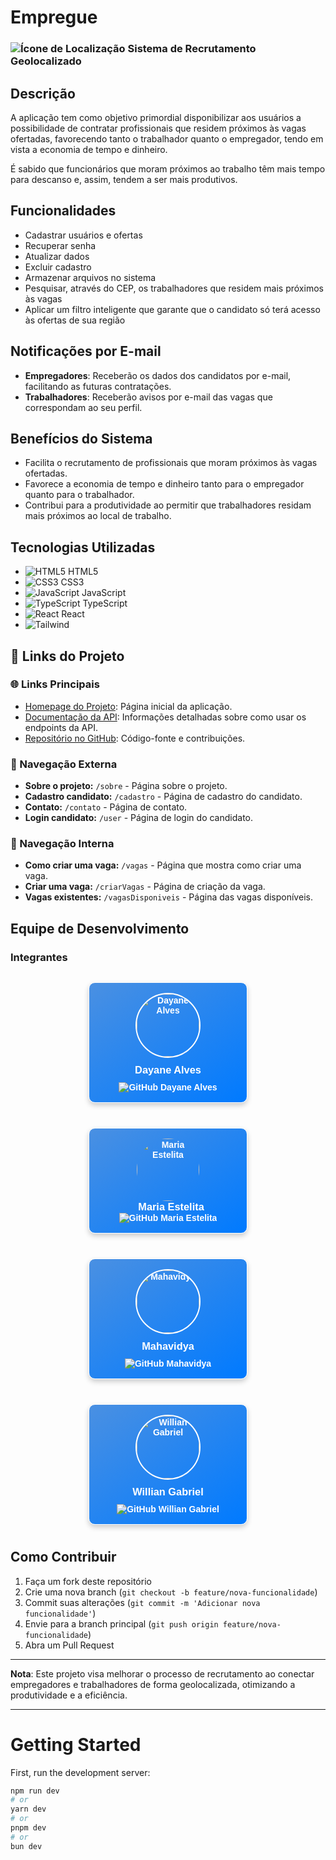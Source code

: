 # Empregue

### ![Ícone de Localização](https://img.icons8.com/ios-filled/20/FF0000/marker.png) Sistema de Recrutamento Geolocalizado

## Descrição

A aplicação tem como objetivo primordial disponibilizar aos usuários a possibilidade de contratar profissionais que residem próximos às vagas ofertadas, favorecendo tanto o trabalhador quanto o empregador, tendo em vista a economia de tempo e dinheiro.

É sabido que funcionários que moram próximos ao trabalho têm mais tempo para descanso e, assim, tendem a ser mais produtivos.

## Funcionalidades

- Cadastrar usuários e ofertas
- Recuperar senha
- Atualizar dados
- Excluir cadastro
- Armazenar arquivos no sistema
- Pesquisar, através do CEP, os trabalhadores que residem mais próximos às vagas
- Aplicar um filtro inteligente que garante que o candidato só terá acesso às ofertas de sua região

## Notificações por E-mail

- **Empregadores**: Receberão os dados dos candidatos por e-mail, facilitando as futuras contratações.
- **Trabalhadores**: Receberão avisos por e-mail das vagas que correspondam ao seu perfil.

## Benefícios do Sistema

- Facilita o recrutamento de profissionais que moram próximos às vagas ofertadas.
- Favorece a economia de tempo e dinheiro tanto para o empregador quanto para o trabalhador.
- Contribui para a produtividade ao permitir que trabalhadores residam mais próximos ao local de trabalho.

## Tecnologias Utilizadas

- ![HTML5](https://img.icons8.com/color/20/000000/html-5.png) HTML5
- ![CSS3](https://img.icons8.com/color/20/000000/css3.png) CSS3
- ![JavaScript](https://img.icons8.com/color/20/000000/javascript.png) JavaScript
- ![TypeScript](https://img.icons8.com/color/20/000000/typescript.png) TypeScript
- ![React](https://img.icons8.com/color/20/000000/react-native.png) React
- ![Tailwind](https://img.shields.io/badge/Tailwind_CSS-38B2AC?style=flat&logo=tailwind-css&logoColor=white)

## 🔗 Links do Projeto

### 🌐 Links Principais
- [Homepage do Projeto](http://localhost:3000): Página inicial da aplicação.
- [Documentação da API](https://viacep.com.br/): Informações detalhadas sobre como usar os endpoints da API.
- [Repositório no GitHub](https://github.com/softexrecifepe/PI-RE9-TURMA-09-EQUIPE-05/tree/develop): Código-fonte e contribuições.

### 🧭 Navegação Externa
- **Sobre o projeto:** `/sobre` - Página sobre o projeto.
- **Cadastro candidato:** `/cadastro` - Página de cadastro do candidato.
- **Contato:** `/contato` - Página de contato.
- **Login candidato:** `/user` - Página de login do candidato.

### 🧭 Navegação Interna
- **Como criar uma vaga:** `/vagas` - Página que mostra como criar uma vaga.
- **Criar uma vaga:** `/criarVagas` - Página de criação da vaga.
- **Vagas existentes:** `/vagasDisponiveis` - Página das vagas disponíveis.

## Equipe de Desenvolvimento

### Integrantes 

<div style="display: flex; flex-wrap: wrap; justify-content: center; gap: 20px; margin-top: 20px;">

<div style="background: linear-gradient(145deg, #4A90E2, #007AFF); border-radius: 10px; padding: 16px; text-align: center; width: 220px; margin: 10px; box-shadow: 0 4px 8px rgba(0, 0, 0, 0.2); color: white; font-family: Arial, sans-serif; font-size: 14px; font-weight: bold; border: 1px solid white;">
  <img src="https://avatars.githubusercontent.com/u/134112848?v=4" alt="Dayane Alves" style="border-radius: 50%; width: 100px; height: 100px; border: 2px solid white;" />
  <h3 style="margin: 10px 0;">Dayane Alves</h3>
  <a href="https://github.com/devalvesff00ff" target="_blank" style="text-decoration: none; color: white;">
    <img src="https://img.shields.io/badge/GitHub-000?style=for-the-badge&logo=github&logoColor=white" alt="GitHub Dayane Alves">
  </a>
</div>

<div style="background: linear-gradient(145deg, #4A90E2, #007AFF); border-radius: 10px; padding: 16px; text-align: center; width: 220px; margin: 10px; box-shadow: 0 4px 8px rgba(0, 0, 0, 0.2); color: white; font-family: Arial, sans-serif; font-size: 14px; font-weight: bold; border: 1px solid white;">
  <img src="https://avatars.githubusercontent.com/u/160778587?v=4" alt="Maria Estelita" style="border-radius: 50%; width: 100px; height: 100px;" />
  <h3 style="margin: 0 0 0 10px;">Maria Estelita</h3>
  <a href="https://github.com/Estelita25" target="_blank" style="text-decoration: none; color: white;">
    <img src="https://img.shields.io/badge/GitHub-000?style=for-the-badge&logo=github&logoColor=white" alt="GitHub Maria Estelita">
  </a>
</div>

<div style="background: linear-gradient(145deg, #4A90E2, #007AFF); border-radius: 10px; padding: 16px; text-align: center; width: 220px; margin: 10px; box-shadow: 0 4px 8px rgba(0, 0, 0, 0.2); color: white; font-family: Arial, sans-serif; font-size: 14px; font-weight: bold; border: 1px solid white;">
  <img src="https://avatars.githubusercontent.com/u/104791133?v=4" alt="Mahavidya" style="border-radius: 50%; width: 100px; height: 100px; border: 2px solid white;" />
  <h3 style="margin: 10px 0;">Mahavidya</h3>
  <a href="https://github.com/VidyaDesign" target="_blank" style="text-decoration: none; color: white;">
    <img src="https://img.shields.io/badge/GitHub-000?style=for-the-badge&logo=github&logoColor=white" alt="GitHub Mahavidya">
  </a>
</div>

<div style="background: linear-gradient(145deg, #4A90E2, #007AFF); border-radius: 10px; padding: 16px; text-align: center; width: 220px; margin: 10px; box-shadow: 0 4px 8px rgba(0, 0, 0, 0.2); color: white; font-family: Arial, sans-serif; font-size: 14px; font-weight: bold; border: 1px solid white;">
  <img src="https://avatars.githubusercontent.com/u/102621293?v=4" alt="Willian Gabriel" style="border-radius: 50%; width: 100px; height: 100px; border: 2px solid white;" />
  <h3 style="margin: 10px 0;">Willian Gabriel</h3>
  <a href="https://github.com/williangabriell" target="_blank" style="text-decoration: none; color: white;">
    <img src="https://img.shields.io/badge/GitHub-000?style=for-the-badge&logo=github&logoColor=white" alt="GitHub Willian Gabriel">
  </a>
</div>

</div>


## Como Contribuir

1. Faça um fork deste repositório
2. Crie uma nova branch (`git checkout -b feature/nova-funcionalidade`)
3. Commit suas alterações (`git commit -m 'Adicionar nova funcionalidade'`)
4. Envie para a branch principal (`git push origin feature/nova-funcionalidade`)
5. Abra um Pull Request

---

**Nota**: Este projeto visa melhorar o processo de recrutamento ao conectar empregadores e trabalhadores de forma geolocalizada, otimizando a produtividade e a eficiência.

---

# Getting Started

First, run the development server:

```bash
npm run dev
# or
yarn dev
# or
pnpm dev
# or
bun dev


